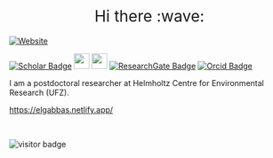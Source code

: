 <!--
**elgabbas/elgabbas** is a ✨ _special_ ✨ repository because its `README.md` (this file) appears on your GitHub profile.

Here are some ideas to get you started:

- 🔭 I’m currently working on ...
- 🌱 I’m currently learning ...
- 👯 I’m looking to collaborate on ...
- 🤔 I’m looking for help with ...
- 💬 Ask me about ...
- 📫 How to reach me: ...
- 😄 Pronouns: ...
- ⚡ Fun fact: ...
-->

<h1 style="font-weight:normal" align="center">
  &nbsp;Hi there :wave:&nbsp;
</h1>

[![Website](https://img.shields.io/website?label=https://elgabbas.netlify.app/&style=for-the-badge&url=https://elgabbas.netlify.app/)](https://elgabbas.netlify.app/)

[![Scholar Badge](https://img.shields.io/badge/-Scholar-c14438?style=for-the-badge&logo=google&logoColor=white&color=4285F4)](https://scholar.google.com/citations?user=hJ0tB04AAAAJ)
<a href="https://twitter.com/ahmed_elgabbas"><img src="https://img.shields.io/badge/twitter-%231DA1F2.svg?&style=for-the-badge&logo=twitter&logoColor=white" height=28></a> 
<a href="https://www.linkedin.com/in/ahmed-elgabbas/"><img src="https://img.shields.io/badge/LinkedIn-0077B5?style=for-the-badge&logo=linkedin&logoColor=white" height=28></a> 
[![ResearchGate Badge](https://img.shields.io/badge/-ResearchGate-c14438?style=for-the-badge&logo=researchgate&logoColor=white&color=00CCBB)](https://www.researchgate.net/profile/Ahmed_El-Gabbas)
[![Orcid Badge](https://img.shields.io/badge/-Orcid-c14438?style=for-the-badge&logo=orcid&logoColor=white&color=A6CE39)](https://orcid.org/0000-0003-2225-088X)

I am a postdoctoral researcher at Helmholtz Centre for Environmental Research (UFZ).

https://elgabbas.netlify.app/

<br>

![visitor badge](https://visitor-badge.laobi.icu/badge?page_id=elgabbas.visitor-badge&left_text=Visitors%20since%20December%202023)
  
<!--
<img src="https://img.shields.io/badge/Made%20with-Markdown-1f425f.svg" height=28>
-->
